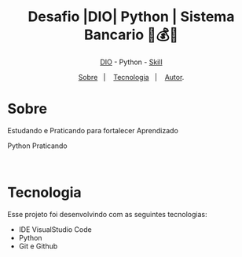 <h1 align="center"> Desafio |DIO| Python | Sistema Bancario 🏦💰💸 </h1>

<p align="center"> <a href="https://web.dio.me/home" target="_blank">DIO</a> - Python - <a href="https://www.dio.me/users/vteider" target="_blank">Skill</a>

<p align="center">
<a href="#sobre">Sobre</a>&nbsp;&nbsp;&nbsp|&nbsp;&nbsp;&nbsp;
<a href="#tecnologia">Tecnologia</a>&nbsp;&nbsp;&nbsp|&nbsp;&nbsp;&nbsp;
<a href="#autor">Autor</a>.</p>

# Sobre
Estudando e Praticando para fortalecer Aprendizado 


<p> Python Praticando </p>

<br>

# Tecnologia

Esse projeto foi desenvolvindo com as seguintes tecnologias:

- IDE VisualStudio Code
- Python
- Git e Github


